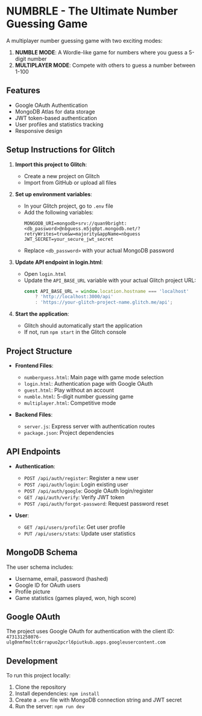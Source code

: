 # NUMBRLE - The Ultimate Number Guessing Game

A multiplayer number guessing game with two exciting modes:
1. **NUMBLE MODE**: A Wordle-like game for numbers where you guess a 5-digit number
2. **MULTIPLAYER MODE**: Compete with others to guess a number between 1-100

## Features

- Google OAuth Authentication
- MongoDB Atlas for data storage
- JWT token-based authentication
- User profiles and statistics tracking
- Responsive design

## Setup Instructions for Glitch

1. **Import this project to Glitch**:
   - Create a new project on Glitch
   - Import from GitHub or upload all files

2. **Set up environment variables**:
   - In your Glitch project, go to `.env` file
   - Add the following variables:
     ```
     MONGODB_URI=mongodb+srv://quan9bright:<db_password>@nbguess.m5jq0pt.mongodb.net/?retryWrites=true&w=majority&appName=nbguess
     JWT_SECRET=your_secure_jwt_secret
     ```
   - Replace `<db_password>` with your actual MongoDB password

3. **Update API endpoint in login.html**:
   - Open `login.html`
   - Update the `API_BASE_URL` variable with your actual Glitch project URL:
     ```javascript
     const API_BASE_URL = window.location.hostname === 'localhost' 
         ? 'http://localhost:3000/api' 
         : 'https://your-glitch-project-name.glitch.me/api';
     ```

4. **Start the application**:
   - Glitch should automatically start the application
   - If not, run `npm start` in the Glitch console

## Project Structure

- **Frontend Files**:
  - `numberguess.html`: Main page with game mode selection
  - `login.html`: Authentication page with Google OAuth
  - `guest.html`: Play without an account
  - `numble.html`: 5-digit number guessing game
  - `multiplayer.html`: Competitive mode

- **Backend Files**:
  - `server.js`: Express server with authentication routes
  - `package.json`: Project dependencies

## API Endpoints

- **Authentication**:
  - `POST /api/auth/register`: Register a new user
  - `POST /api/auth/login`: Login existing user
  - `POST /api/auth/google`: Google OAuth login/register
  - `GET /api/auth/verify`: Verify JWT token
  - `POST /api/auth/forgot-password`: Request password reset

- **User**:
  - `GET /api/users/profile`: Get user profile
  - `PUT /api/users/stats`: Update user statistics

## MongoDB Schema

The user schema includes:
- Username, email, password (hashed)
- Google ID for OAuth users
- Profile picture
- Game statistics (games played, won, high score)

## Google OAuth

The project uses Google OAuth for authentication with the client ID:
`473131258076-ulg0nmfmoltc6rrapuo2pcrl6piutkub.apps.googleusercontent.com`

## Development

To run this project locally:
1. Clone the repository
2. Install dependencies: `npm install`
3. Create a `.env` file with MongoDB connection string and JWT secret
4. Run the server: `npm run dev`